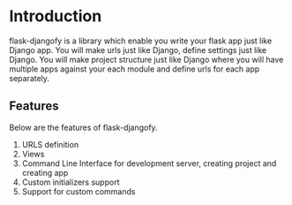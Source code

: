 # Introduction

flask-djangofy is a library which enable you write your flask app just like Django app. You will make urls just like Django, define settings just like Django. You will make project structure just like Django where you will have multiple apps against your each module and define urls for each app separately. 

## Features

Below are the features of flask-djangofy.

1. URLS definition
2. Views
3. Command Line Interface for development server, creating project and creating app
4. Custom initializers support
5. Support for custom commands

